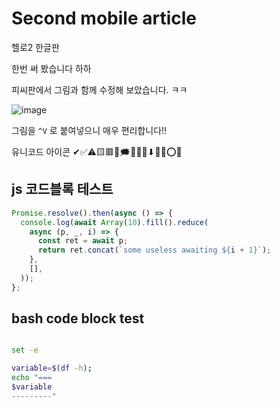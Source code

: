 <!---
title: Second mobile article
date: 2021-09-24
--->
# Second mobile article

헬로2 한글판

한번 써 봤습니다
하하

피씨판에서 그림과 함께 수정해 보았습니다. ㅋㅋ

![image](https://user-images.githubusercontent.com/5399854/134443061-207a47a6-5565-4c7f-be08-d6547fb38c9a.png)

그림을 `^V` 로 붙여넣으니 매우 편리합니다!!

유니코드 아이콘 ✔✅⚠🟨🟥🔺🗯💬➗🔽⬇🚫❌⭕💦

## js 코드블록 테스트

```js
Promise.resolve().then(async () => {
  console.log(await Array(10).fill().reduce(
    async (p, _, i) => {
      const ret = await p;
      return ret.concat(`some useless awaiting ${i + 1}`);
    },
    [],
  ));
};
```

## bash code block test

```bash

set -e

variable=$(df -h);
echo "===
$variable
---------"

```
